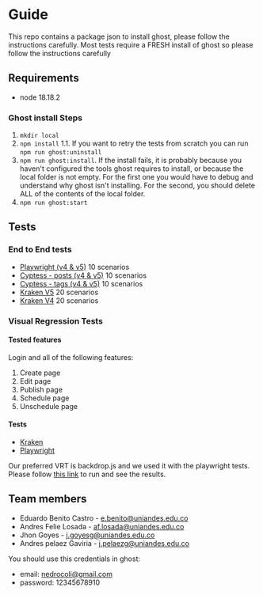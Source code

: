 # Guide

This repo contains a package json to install ghost, please follow the instructions carefully. Most tests require a FRESH install of ghost so please follow the instructions carefully

## Requirements

- node 18.18.2

### Ghost install Steps 
1. `mkdir local`
2. `npm install`
  1.1. If you want to retry the tests from scratch you can run `npm run ghost:uninstall` 
3. `npm run ghost:install`. If the install fails, it is probably because you haven't configured the tools ghost requires to install, or because the local folder is not empty. For the first one you would have to debug and understand why ghost isn't installing. For the second, you should delete ALL of the contents of the local folder.
4. `npm run ghost:start`

## Tests

### End to End tests
- [Playwright (v4 & v5)](./pruebas-e2e/playwright/README.md) 10 scenarios
- [Cyptess - posts (v4 & v5)](./pruebas-e2e/cypress/readme.md) 10 scenarios
- [Cyptess - tags (v4 & v5)](./cypress/e2e/ghost_testing.cy.js) 10 scenarios
- [Kraken V5](./kraken/README.md) 20 scenarios
- [Kraken V4](./krakenv4/README.md) 20 scenarios

### Visual Regression Tests

#### Tested features

Login and all of the following features:

1. Create page
2. Edit page
3. Publish page
4. Schedule page
5. Unschedule page

#### Tests

- [Kraken](./krakenVRTs/README.md)
- [Playwright](./pruebas-e2e/playwright/README.md)

Our preferred VRT is backdrop.js and we used it with the playwright tests. Please follow [this link](./pruebas-e2e/VRT/README.md) to run and see the results.

## Team members
- Eduardo Benito Castro - e.benito@uniandes.edu.co
- Andres Felie Losada - af.losada@uniandes.edu.co
- Jhon Goyes - j.goyesg@uniandes.edu.co
- Andres pelaez Gaviria - j.pelaezg@uniandes.edu.co

You should use this credentials in ghost:
- email: nedrocoli@gmail.com
- password: 12345678910

